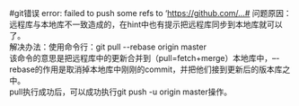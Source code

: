 #git错误 error: failed to push some refs to ‘https://github.com/...#
问题原因：远程库与本地库不一致造成的，在hint中也有提示把远程库同步到本地库就可以了。  
解决办法：使用命令行：git pull --rebase origin master  
该命令的意思是把远程库中的更新合并到（pull=fetch+merge）本地库中，–-rebase的作用是取消掉本地库中刚刚的commit，并把他们接到更新后的版本库之中。  
pull执行成功后，可以成功执行git push -u origin master操作。
